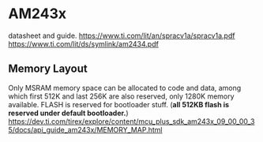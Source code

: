 # AM243x
datasheet and guide.
https://www.ti.com/lit/an/spracv1a/spracv1a.pdf
https://www.ti.com/lit/ds/symlink/am2434.pdf

## Memory Layout
Only MSRAM memory space can be allocated to code and data, among which first 512K and last 256K are also reserved, only 1280K memory available.
FLASH is reserved for bootloader stuff. (<b>all 512KB flash is reserved under default bootloader.</b>)
https://dev.ti.com/tirex/explore/content/mcu_plus_sdk_am243x_09_00_00_35/docs/api_guide_am243x/MEMORY_MAP.html